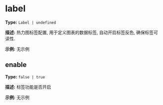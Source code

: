 # label

**Type:** `Label | undefined`

**描述:**
热力图标签配置, 用于定义图表的数据标签, 自动开启标签反色, 确保标签可读性.

**示例:**
无示例


## enable

**Type:** `false | true`

**描述:**
标签功能是否开启

**示例:**
无示例

